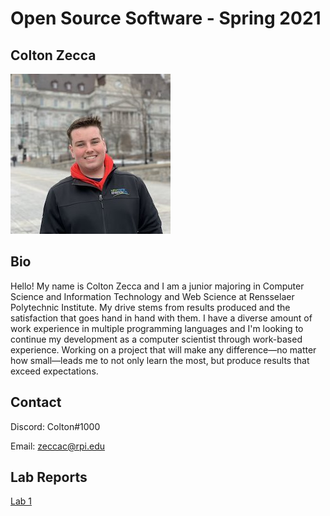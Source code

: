 # Open Source Software - Spring 2021
## Colton Zecca

![Profile Pic](./prof-pic.jpg)

## Bio
Hello! My name is Colton Zecca and I am a junior majoring in Computer Science and Information Technology and Web Science at Rensselaer Polytechnic Institute. My drive stems from results produced and the satisfaction that goes hand in hand with them. I have a diverse amount of work experience in multiple programming languages and I'm looking to continue my development as a computer scientist through work-based experience. Working on a project that will make any difference—no matter how small—leads me to not only learn the most, but produce results that exceed expectations.

## Contact
Discord: Colton#1000

Email: zeccac@rpi.edu

## Lab Reports
[Lab 1](labs/lab-01/lab-01.md)
